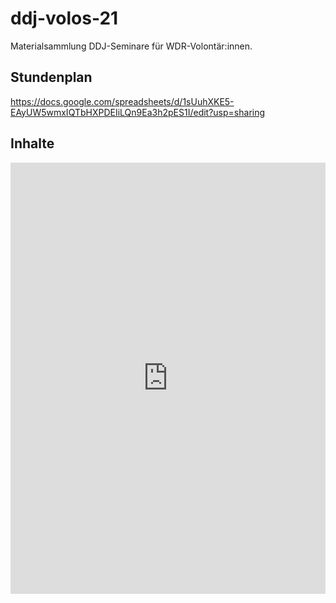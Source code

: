 # ddj-volos-21

Materialsammlung DDJ-Seminare für WDR-Volontär:innen. 

## Stundenplan
https://docs.google.com/spreadsheets/d/1sUuhXKE5-EAyUW5wmxIQTbHXPDEIiLQn9Ea3h2pES1I/edit?usp=sharing

## Inhalte

<iframe title="Wie teuer war Bauland 2018 in NRW?" aria-label="map" id="datawrapper-chart-IJwst" src="https://datawrapper.dwcdn.net/IJwst/4/" scrolling="no" frameborder="0" style="width: 0; min-width: 100% !important; border: none;" height="690"></iframe><script type="text/javascript">!function(){"use strict";window.addEventListener("message",(function(a){if(void 0!==a.data["datawrapper-height"])for(var e in a.data["datawrapper-height"]){var t=document.getElementById("datawrapper-chart-"+e)||document.querySelector("iframe[src*='"+e+"']");t&&(t.style.height=a.data["datawrapper-height"][e]+"px")}}))}();
</script>

